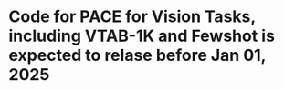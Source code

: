 # Code for PACE for Vision Tasks, including VTAB-1K and Fewshot is expected to relase before Jan 01, 2025
